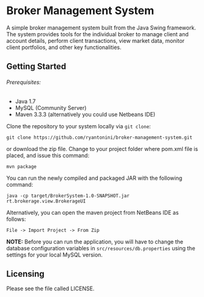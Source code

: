 Broker Management System
========

A simple broker management system built from the Java Swing framework.  The system provides tools for the individual broker to manage client and account details, perform client transactions, view market data, monitor client portfolios, and other key functionalities.  

Getting Started
------------

###### Prerequisites:

* Java 1.7
* MySQL (Community Server)
* Maven 3.3.3 (alternatively you could use Netbeans IDE)

Clone the repository to your system locally via ``git clone``:

    git clone https://github.com/ryantonini/broker-management-system.git

or download the zip file.  Change to your project folder where pom.xml file is placed, and issue this command:

    mvn package

You can run the newly compiled and packaged JAR with the following command:

    java -cp target/BrokerSystem-1.0-SNAPSHOT.jar rt.brokerage.view.BrokerageUI
    
Alternatively, you can open the maven project from NetBeans IDE as follows:

    File -> Import Project -> From Zip 


<b>NOTE:</b> Before you can run the application, you will have to change the database configuration variables in `src/resources/db.properties` using the settings for your local MySQL version.

Licensing
------------
Please see the file called LICENSE.

